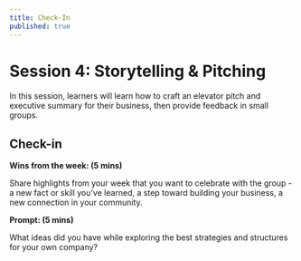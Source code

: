 ```yaml
---
title: Check-In
published: true
---
```

# Session 4: Storytelling & Pitching

In this session, learners will learn how to craft an elevator pitch and executive summary for their business, then provide feedback in small groups.

## Check-in 

**Wins from the week: (5 mins)**

Share highlights from your week that you want to celebrate with the group - a new fact or skill you’ve learned, a step toward building your business, a new connection in your community. 

**Prompt: (5 mins)**

What ideas did you have while exploring the best strategies and structures for your own company?
